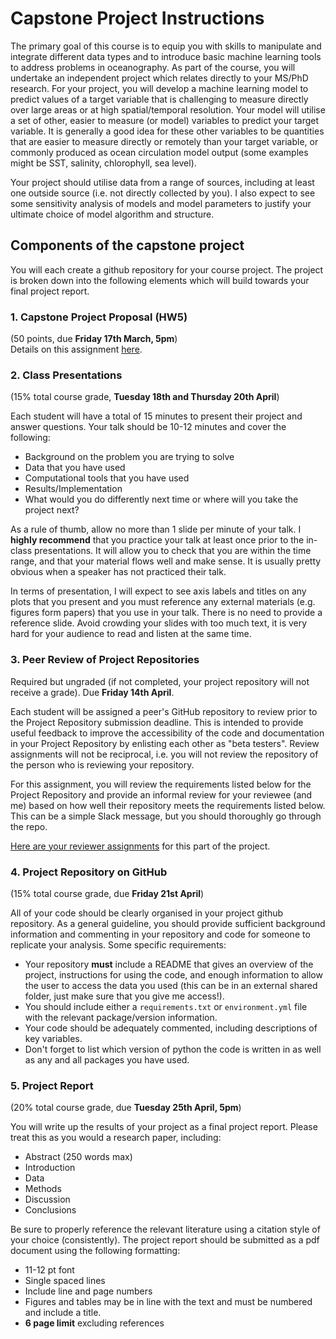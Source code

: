# Capstone Project Instructions

The primary goal of this course is to equip you with skills to manipulate and integrate different data types and to introduce basic machine learning tools to address problems in oceanography. As part of the course, you will undertake an independent project which relates directly to your MS/PhD research. For your project, you will develop a machine learning model to predict values of a target variable that is challenging to measure directly over large areas or at high spatial/temporal resolution. Your model will utilise a set of other, easier to measure (or model) variables to predict your target variable. It is generally a good idea for these other variables to be quantities that are easier to measure directly or remotely than your target variable, or commonly produced as ocean circulation model output (some examples might be SST, salinity, chlorophyll, sea level). 

Your project should utilise data from a range of sources, including at least one outside source (i.e. not directly collected by you). I also expect to see some sensitivity analysis of models and model parameters to justify your ultimate choice of model algorithm and structure.

## Components of the capstone project
You will each create a github repository for your course project. The project is broken down into the following elements which will build towards your final project report.

### 1. Capstone Project Proposal (HW5)
(50 points, due **Friday 17th March, 5pm**)  
Details on this assignment [here](https://github.com/sophieclayton/OEAS805_envdatasci/blob/master/homework/HW5_capstone_proposal.md).

<!--### 2. Capstone Check-in (HW6)
(50 points, due **Wednesday April 5th, 5pm**)

The capstone check-in is intended to help keep you on track with your capstone project work, and to help flag any major roadblocks or identify needed changes in direction with time to address them before the end of the semester. Depending on whether you are working on a machine learning (supervised or unsupervised) project or a data wrangling project, you will include different elements in your check-in submission. 

Detailed information on the Capstone Check-in assignment can be found here.

Create a Jupyter notebook to perform exploratory data analysis for all of the different data types that you intend to use for your project. You should determine and describe with appropriate figures (don't forget axis labels, units, titles, etc...) and short paragraphs of text:

* A clear description of each data type with information on how to access it. If it's your own data, just state that, if you have accessed the data from some other source provide enough information for someone else to access it.
* The spatial and temporal coverage of each of your data types.
* The level of overlap in coverage and resolution of your different data types. 
-->

### 2. Class Presentations
(15% total course grade, **Tuesday 18th and Thursday 20th April**)  

Each student will have a total of 15 minutes to present their project and answer questions. Your talk should be 10-12 minutes and cover the following:
* Background on the problem you are trying to solve
* Data that you have used
* Computational tools that you have used
* Results/Implementation 
* What would you do differently next time or where will you take the project next?

As a rule of thumb, allow no more than 1 slide per minute of your talk. I **highly recommend** that you practice your talk at least once prior to the in-class presentations. It will allow you to check that you are within the time range, and that your material flows well and make sense. It is usually pretty obvious when a speaker has not practiced their talk.

In terms of presentation, I will expect to see axis labels and titles on any plots that you present and you must reference any external materials (e.g. figures form papers) that you use in your talk. There is no need to provide a reference slide. Avoid crowding your slides with too much text, it is very hard for your audience to read and listen at the same time.

### 3. Peer Review of Project Repositories
Required but ungraded (if not completed, your project repository will not receive a grade). Due **Friday 14th April**.

Each student will be assigned a peer's GitHub repository to review prior to the Project Repository submission deadline. This is intended to provide useful feedback to improve the accessibility of the code and documentation in your Project Repository by enlisting each other as "beta testers". Review assignments will not be reciprocal, i.e. you will not review the repository of the person who is reviewing your repository.

For this assignment, you will review the requirements listed below for the Project Repository and provide an informal review for your reviewee (and me) based on how well their repository meets the requirements listed below. This can be a simple Slack message, but you should thoroughly go through the repo.

[Here are your reviewer assignments](https://github.com/sophieclayton/OEAS805_envdatasci/blob/master/homework/peer_review_assignments.md) for this part of the project.

### 4. Project Repository on GitHub
(15% total course grade, due **Friday 21st April**)

All of your code should be clearly organised in your project github repository. As a general guideline, you should provide sufficient background information and commenting in your repository and code for someone to replicate your analysis. Some specific requirements:

* Your repository **must** include a README that gives an overview of the project, instructions for using the code, and enough information to allow the user to access the data you used (this can be in an external shared folder, just make sure that you give me access!).
* You should include either a `requirements.txt` or `environment.yml` file with the relevant package/version information.
* Your code should be adequately commented, including descriptions of key variables.
* Don't forget to list which version of python the code is written in as well as any and all packages you have used.

### 5. Project Report
(20% total course grade, due **Tuesday 25th April, 5pm**)

You will write up the results of your project as a final project report. Please treat this as you would a research paper, including: 

* Abstract (250 words max)
* Introduction
* Data 
* Methods
* Discussion 
* Conclusions 

Be sure to properly reference the relevant literature using a citation style of your choice (consistently).
The project report should be submitted as a pdf document using the following formatting: 

* 11-12 pt font
* Single spaced lines
* Include line and page numbers
* Figures and tables may be in line with the text and must be numbered and include a title.
* **6 page limit** excluding references



